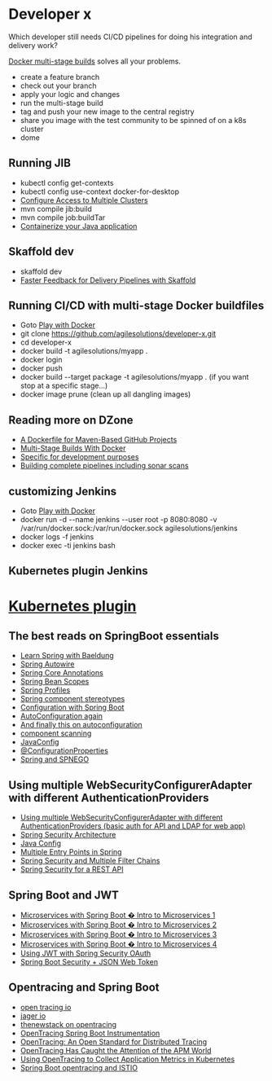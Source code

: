 # Developer x
Which developer still needs CI/CD pipelines for doing his integration and delivery work?

[Docker multi-stage builds](https://docs.docker.com/develop/develop-images/multistage-build/) solves all your problems. 

* create a feature branch
* check out your branch
* apply your logic and changes
* run the multi-stage build
* tag and push your new image to the central registry
* share you image with the test community to be spinned of on a k8s cluster
* dome

## Running JIB 

* kubectl config get-contexts
* kubectl config use-context docker-for-desktop
* [Configure Access to Multiple Clusters](https://kubernetes.io/docs/tasks/access-application-cluster/configure-access-multiple-clusters/)
* mvn compile jib:build
* mvn compile job:buildTar
* [Containerize your Java application](https://github.com/GoogleContainerTools/jib)

## Skaffold dev

* skaffold dev
* [Faster Feedback for Delivery Pipelines with Skaffold](https://www.liatrio.com/blog/delivery-pipelines-with-skaffold)

## Running CI/CD with multi-stage Docker buildfiles

* Goto [Play with Docker ](https://labs.play-with-docker.com/)
* git clone https://github.com/agilesolutions/developer-x.git
* cd developer-x
* docker build -t agilesolutions/myapp .
* docker login
* docker push
* docker build --target package -t agilesolutions/myapp . (if you want stop at a specific stage...)
* docker image prune (clean up all dangling images)

## Reading more on DZone

* [A Dockerfile for Maven-Based GitHub Projects](https://dzone.com/articles/a-dockerfile-for-maven-based-github-projects)
* [Multi-Stage Builds With Docker](https://dzone.com/articles/multi-stage-builds-with-docker)
* [Specific for development purposes](https://dev.to/brpaz/using-docker-multi-stage-builds-during-development-35bc)
* [Building complete pipelines including sonar scans](https://medium.com/capital-one-tech/multi-stage-builds-and-dockerfile-b5866d9e2f84)

## customizing Jenkins

* Goto [Play with Docker ](https://labs.play-with-docker.com/)
* docker run -d --name jenkins --user root -p 8080:8080 -v /var/run/docker.sock:/var/run/docker.sock agilesolutions/jenkins
* docker logs -f jenkins
* docker exec -ti jenkins bash

## Kubernetes plugin Jenkins

# [Kubernetes plugin](https://github.com/jenkinsci/kubernetes-plugin)

## The best reads on SpringBoot essentials

* [Learn Spring with Baeldung](https://www.baeldung.com/category/spring/)
* [Spring Autowire](https://www.baeldung.com/spring-autowire)
* [Spring Core Annotations](https://www.baeldung.com/spring-core-annotations)
* [Spring Bean Scopes](https://www.baeldung.com/spring-bean-scopes)
* [Spring Profiles](https://www.baeldung.com/spring-profiles)
* [Spring component stereotypes](https://www.baeldung.com/spring-component-repository-service)
* [Configuration with Spring Boot](https://www.baeldung.com/spring-boot-custom-auto-configuration)
* [AutoConfiguration again](https://www.springboottutorial.com/spring-boot-auto-configuration)
* [And finally this on autoconfiguration](https://aboullaite.me/the-magic-behind-the-magic-spring-boot-autoconfiguration/)
* [component scanning](https://www.springboottutorial.com/spring-boot-and-component-scan)
* [JavaConfig](https://docs.spring.io/spring-javaconfig/docs/1.0.0.M4/reference/html/ch02s02.html)
* [@ConfigurationProperties](https://www.baeldung.com/configuration-properties-in-spring-boot)
* [Spring and SPNEGO](https://www.baeldung.com/spring-security-kerberos)

## Using multiple WebSecurityConfigurerAdapter with different AuthenticationProviders

* [Using multiple WebSecurityConfigurerAdapter with different AuthenticationProviders (basic auth for API and LDAP for web app)](https://stackoverflow.com/questions/40258583/using-multiple-websecurityconfigureradapter-with-different-authenticationprovide)
* [Spring Security Architecture](https://spring.io/guides/topicals/spring-security-architecture/)
* [Java Config](https://docs.spring.io/spring-security/site/docs/current/reference/html/jc.html)
* [Multiple Entry Points in Spring ](https://www.baeldung.com/spring-security-multiple-entry-points)
* [Spring Security and Multiple Filter Chains](http://blog.florian-hopf.de/2017/08/spring-security.html)
* [Spring Security for a REST API](https://www.baeldung.com/securing-a-restful-web-service-with-spring-security)

## Spring Boot and JWT

* [Microservices with Spring Boot � Intro to Microservices 1](https://medium.com/omarelgabrys-blog/microservices-with-spring-boot-intro-to-microservices-part-1-c0d24cd422c3)
* [Microservices with Spring Boot � Intro to Microservices 2](https://medium.com/omarelgabrys-blog/microservices-with-spring-boot-creating-our-microserivces-gateway-part-2-31f8aa6b215b)
* [Microservices with Spring Boot � Intro to Microservices 3](https://medium.com/omarelgabrys-blog/microservices-with-spring-boot-authentication-with-jwt-part-3-fafc9d7187e8)
* [Microservices with Spring Boot � Intro to Microservices 4](https://medium.com/@arjunac009/spring-boot-microservice-with-centralized-authentication-zuul-eureka-jwt-5719e05fde29)
* [Using JWT with Spring Security OAuth](https://www.baeldung.com/spring-security-oauth-jwt)
* [Spring Boot Security + JSON Web Token](https://dzone.com/articles/spring-boot-security-json-web-tokenjwt-hello-world)

## Opentracing and Spring Boot

* [open tracing io](https://opentracing.io/)
* [jager io](https://www.jaegertracing.io/)
* [thenewstack on opentracing](https://thenewstack.io/opentracing-open-standard-distributed-tracing/)
* [OpenTracing Spring Boot Instrumentation](https://dzone.com/articles/opentracing-spring-boot-instrumentation)
* [OpenTracing: An Open Standard for Distributed Tracing](https://dzone.com/articles/opentracing-an-open-standard-for-distributed-traci)
* [OpenTracing Has Caught the Attention of the APM World](https://dzone.com/articles/opentracing-has-caught-the-attention-of-the-apm-wo)
* [Using OpenTracing to Collect Application Metrics in Kubernetes](https://dzone.com/articles/using-opentracing-to-collect-application-metrics-i-1)
* [Spring Boot opentracing and ISTIO](https://medium.com/jaegertracing/using-opentracing-with-istio-envoy-d8a4246bdc15)

